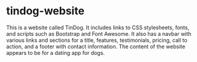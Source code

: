 # tindog-website
This is a website called TinDog. It includes links to CSS stylesheets, fonts, and scripts such as Bootstrap and Font Awesome. It also has a navbar with various links and sections for a title, features, testimonials, pricing, call to action, and a footer with contact information. The content of the website appears to be for a dating app for dogs.
